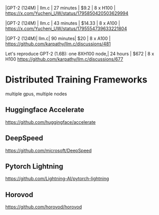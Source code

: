

|GPT-2 (124M) | llm.c | 27 minutes | $9.2 | 8 x H100 |
https://x.com/Yuchenj_UW/status/1795850420503629994

|GPT-2 (124M) | llm.c | 43 minutes | $14.33 | 8 x A100 |
https://x.com/Yuchenj_UW/status/1795554739633221804

|GPT-2 (124M)| llm.c| 90 minutes| $20 | 8 x A100 |
https://github.com/karpathy/llm.c/discussions/481

Let's reproduce GPT-2 (1.6B): one 8XH100 node,| 24 hours | $672 | 8 x H100 
https://github.com/karpathy/llm.c/discussions/677



# Distributed Training Frameworks
multiple gpus, multiple nodes

## Huggingface Accelerate
https://github.com/huggingface/accelerate


## DeepSpeed
https://github.com/microsoft/DeepSpeed


## Pytorch Lightning
https://github.com/Lightning-AI/pytorch-lightning


## Horovod
https://github.com/horovod/horovod


